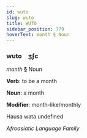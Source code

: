 ```yaml
---
id: wuto
slug: wuto
title: WUTO
sidebar_position: 779
hoverText: month § Noun
---
```


### wuto&emsp;<span kind="abugida">ʒʃc</span>

*month* **§** Noun

**Verb**: to be a month

**Noun**: a month

**Modifier**: month-like/monthly

Hausa wata undefined

*Afroasiatic Language Family*